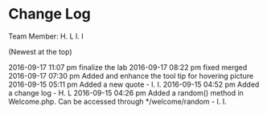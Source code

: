 Change Log
=============
Team Member: 
H. L
I. I

(Newest at the top)

2016-09-17 11:07 pm finalize the lab
2016-09-17 08:22 pm fixed merged
2016-09-17 07:30 pm Added and enhance the tool tip for hovering picture
2016-09-15 05:11 pm Added a new quote - I. I.
2016-09-15 04:52 pm Added a change log - H. L
2016-09-15 04:26 pm Added a random() method in Welcome.php. Can be accessed through */welcome/random - I. I.

